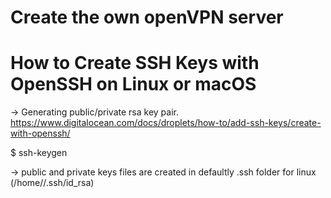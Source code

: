 # Create the own openVPN server 

# How to Create SSH Keys with OpenSSH on Linux or macOS
 
 -> Generating public/private rsa key pair.
 https://www.digitalocean.com/docs/droplets/how-to/add-ssh-keys/create-with-openssh/
 
 $ ssh-keygen
  
 -> public and private keys files are created in defaultly .ssh folder for linux (/home/<username>/.ssh/id_rsa) 
  
  
